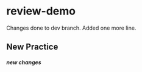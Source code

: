 # review-demo

Changes done to dev branch.
Added one more line.

## New  Practice

##### new changes
